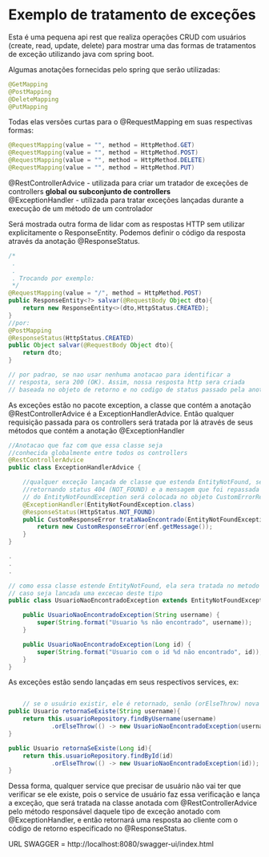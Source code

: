 # Exemplo de tratamento de exceções

Esta é uma pequena api rest que realiza operações CRUD com usuários (create, read, update, delete) 
para mostrar uma das formas de tratamentos de exceção utilizando java com spring boot.  

Algumas anotações fornecidas pelo spring que serão utilizadas:

```java
@GetMapping
@PostMapping
@DeleteMapping
@PutMapping
```
Todas elas versões curtas para o @RequestMapping em suas respectivas formas:
```java
@RequestMapping(value = "", method = HttpMethod.GET)
@RequestMapping(value = "", method = HttpMethod.POST)
@RequestMapping(value = "", method = HttpMethod.DELETE)
@RequestMapping(value = "", method = HttpMethod.PUT)
```  

@RestControllerAdvice - utilizada para criar um tratador de exceções de controllers **global ou subconjunto de controllers**  
@ExceptionHandler  - utilizada para tratar exceções lançadas durante a execução de um método de um controlador


Será mostrada outra forma de lidar com as respostas HTTP sem utilizar explicitamente o ResponseEntity.
Podemos definir o código da resposta através da anotação @ResponseStatus.

```java
/*
 .
 .
 . Trocando por exemplo:
 */
@RequestMapping(value = "/", method = HttpMethod.POST)
public ResponseEntity<?> salvar(@RequestBody Object dto){
    return new ResponseEntity<>(dto,HttpStatus.CREATED);
}
//por:
@PostMapping
@ResponseStatus(HttpStatus.CREATED)
public Object salvar(@RequestBody Object dto){
    return dto;
}

// por padrao, se nao usar nenhuma anotacao para identificar a 
// resposta, sera 200 (OK). Assim, nossa resposta http sera criada
// baseada no objeto de retorno e no codigo de status passado pela anotacao ou codigo 200


```

As exceções estão no pacote exception, a classe que contém a anotação @RestControllerAdvice é a ExceptionHandlerAdvice.
Então qualquer requisição passada para os controllers será tratada por lá através de seus métodos que contém a anotação @ExceptionHandler
```java
//Anotacao que faz com que essa classe seja
//conhecida globalmente entre todos os controllers
@RestControllerAdvice 
public class ExceptionHandlerAdvice {

    //qualquer exceção lançada de classe que estenda EntityNotFound, será tratada aqui
    //retornando status 404 (NOT_FOUND) e a mensagem que foi repassada para o construtor
    // do EntityNotFoundException será colocada no objeto CustomErrorResponse e entregue ao cliente.
    @ExceptionHandler(EntityNotFoundException.class)
    @ResponseStatus(HttpStatus.NOT_FOUND)
    public CustomResponseError trataNaoEncontrado(EntityNotFoundException enf) {
        return new CustomResponseError(enf.getMessage());
    }
}

.
.
.

// como essa classe estende EntityNotFound, ela sera tratada no metodo trataNaoEncontrado
// caso seja lancada uma excecao deste tipo
public class UsuarioNaoEncontradoException extends EntityNotFoundException {

    public UsuarioNaoEncontradoException(String username) {
        super(String.format("Usuario %s não encontrado", username));
    }

    public UsuarioNaoEncontradoException(Long id) {
        super(String.format("Usuario com o id %d não encontrado", id));
    }
}

```

As exceções estão sendo lançadas em seus respectivos services, ex:
```java

    // se o usuário existir, ele é retornado, senão (orElseThrow) nova exceção é lançada
public Usuario retornaSeExiste(String username){
    return this.usuarioRepository.findByUsername(username)
            .orElseThrow(() -> new UsuarioNaoEncontradoException(username));
}

public Usuario retornaSeExiste(Long id){
    return this.usuarioRepository.findById(id)
            .orElseThrow(() -> new UsuarioNaoEncontradoException(id));
}
```
Dessa forma, qualquer service que precisar de usuário não vai ter que verificar se ele existe,
pois o service de usuário faz essa verificação e lança a exceção, que
será tratada na classe anotada com @RestControllerAdvice pelo método responsável daquele tipo de exceção
anotado com @ExceptionHandler, e então retornará uma resposta ao cliente com o código
de retorno especificado no @ResponseStatus.

URL SWAGGER = http://localhost:8080/swagger-ui/index.html